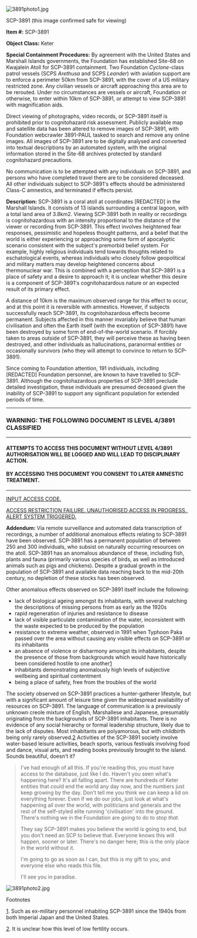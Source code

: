 ![3891photo1.jpg](http://scp-wiki.wdfiles.com/local--files/scp-3891/3891photo1.jpg)

SCP-3891 (this image confirmed safe for viewing)

**Item #:** SCP-3891

**Object Class:** Keter

**Special Containment Procedures:** By agreement with the United States and Marshall Islands governments, the Foundation has established Site-68 on Kwajalein Atoll for SCP-3891 containment. Two Foundation _Cyclone_\-class patrol vessels (SCPS _Arethusa_ and SCPS _Leander_) with aviation support are to enforce a perimeter 50km from SCP-3891, with the cover of a US military restricted zone. Any civilian vessels or aircraft approaching this area are to be rerouted. Under no circumstances are vessels or aircraft, Foundation or otherwise, to enter within 10km of SCP-3891, or attempt to view SCP-3891 with magnification aids.

Direct viewing of photographs, video records, or SCP-3891 itself is prohibited prior to cognitohazard risk assessment. Publicly available map and satellite data has been altered to remove images of SCP-3891, with Foundation webcrawler 3891-PAUL tasked to search and remove any online images. All images of SCP-3891 are to be digitally analysed and converted into textual descriptions by an automated system, with the original information stored in the Site-68 archives protected by standard cognitohazard precautions.

No communication is to be attempted with any individuals on SCP-3891, and persons who have completed travel there are to be considered deceased. All other individuals subject to SCP-3891's effects should be administered Class-C amnestics, and terminated if effects persist.

**Description:** SCP-3891 is a coral atoll at coordinates \[REDACTED\] in the Marshall Islands. It consists of 13 islands surrounding a central lagoon, with a total land area of 3.8km2. Viewing SCP-3891 both in reality or recordings is cognitohazardous with an intensity proportional to the distance of the viewer or recording from SCP-3891. This effect involves heightened fear responses, pessimistic and hopeless thought patterns, and a belief that the world is either experiencing or approaching some form of apocalyptic scenario consistent with the subject's premorbid belief system. For example, highly religious individuals tend towards thoughts related to eschatological events, whereas individuals who closely follow geopolitical and military matters may develop heightened concerns about thermonuclear war. This is combined with a perception that SCP-3891 is a place of safety and a desire to approach it; it is unclear whether this desire is a component of SCP-3891's cognitohazardous nature or an expected result of its primary effect.

A distance of 10km is the maximum observed range for this effect to occur, and at this point it is reversible with amnestics. However, if subjects successfully reach SCP-3891, its cognitohazardous effects become permanent. Subjects affected in this manner invariably believe that human civilisation and often the Earth itself (with the exception of SCP-3891) have been destroyed by some form of end-of-the-world scenario. If forcibly taken to areas outside of SCP-3891, they will perceive these as having been destroyed, and other individuals as hallucinations, paranormal entities or occasionally survivors (who they will attempt to convince to return to SCP-3891).

Since coming to Foundation attention, 191 individuals, including \[REDACTED\] Foundation personnel, are known to have travelled to SCP-3891. Although the cognitohazardous properties of SCP-3891 preclude detailed investigation, these individuals are presumed deceased given the inability of SCP-3891 to support any significant population for extended periods of time.

* * *

### WARNING: THE FOLLOWING DOCUMENT IS LEVEL 4/3891 CLASSIFIED

* * *

#### ATTEMPTS TO ACCESS THIS DOCUMENT WITHOUT LEVEL 4/3891 AUTHORISATION WILL BE LOGGED AND WILL LEAD TO DISCIPLINARY ACTION.

#### BY ACCESSING THIS DOCUMENT YOU CONSENT TO LATER AMNESTIC TREATMENT.

* * *

[INPUT ACCESS CODE.](javascript:;)

[ACCESS RESTRICTION FAILURE. UNAUTHORISED ACCESS IN PROGRESS. ALERT SYSTEM TRIGGERED.](javascript:;)

**Addendum:** Via remote surveillance and automated data transcription of recordings, a number of additional anomalous effects relating to SCP-3891 have been observed. SCP-3891 has a permanent population of between 250 and 300 individuals, who subsist on naturally occurring resources on the atoll. SCP-3891 has an anomalous abundance of these, including fish, plants and fauna (primarily various species of birds, as well as introduced animals such as pigs and chickens). Despite a gradual growth in the population of SCP-3891 and available data reaching back to the mid-20th century, no depletion of these stocks has been observed.

Other anomalous effects observed on SCP-3891 itself include the following:

*   lack of biological ageing amongst its inhabitants, with several matching the descriptions of missing persons from as early as the 1920s
*   rapid regeneration of injuries and resistance to disease
*   lack of visible particulate contamination of the water, inconsistent with the waste expected to be produced by the population
*   resistance to extreme weather, observed in 1991 when Typhoon Paka passed over the area without causing any visible effects on SCP-3891 or its inhabitants
*   an absence of violence or disharmony amongst its inhabitants, despite the presence of those from backgrounds which would have historically been considered hostile to one another[1](javascript:;)
*   inhabitants demonstrating anomalously high levels of subjective wellbeing and spiritual contentment
*   being a place of safety, free from the troubles of the world

The society observed on SCP-3891 practices a hunter-gatherer lifestyle, but with a significant amount of leisure time given the widespread availability of resources on SCP-3891. The language of communication is a previously unknown creole mixture of English, Marshallese and Japanese, presumably originating from the backgrounds of SCP-3891 inhabitants. There is no evidence of any social hierarchy or formal leadership structure, likely due to the lack of disputes. Most inhabitants are polyamorous, but with childbirth being only rarely observed.[2](javascript:;) Activities of the SCP-3891 society involve water-based leisure activities, beach sports, various festivals involving food and dance, visual arts, and reading books previously brought to the island. Sounds beautiful, doesn't it?

> I've had enough of all this. If you're reading this, you must have access to the database, just like I do. Haven't you seen what's happening here? It's all falling apart. There are hundreds of Keter entities that could end the world any day now, and the numbers just keep growing by the day. Don't tell me you think we can keep a lid on everything forever. Even if we do our jobs, just look at what's happening all over the world, with politicians and generals and the rest of the self-styled elite running 'civilisation' into the ground. There's nothing we in the Foundation are going to do to stop _that_.
> 
> They say SCP-3891 makes you believe the world is going to end, but you don't need an SCP to believe that. Everyone knows this will happen, sooner or later. There's no danger here; this is the only place in the world without it.
> 
> I'm going to go as soon as I can, but this is my gift to you, and everyone else who reads this file.
> 
> I'll see you in paradise.

![3891photo2.jpg](http://scp-wiki.wdfiles.com/local--files/scp-3891/3891photo2.jpg)

Footnotes

[1](javascript:;). Such as ex-military personnel inhabiting SCP-3891 since the 1940s from both Imperial Japan and the United States.

[2](javascript:;). It is unclear how this level of low fertility occurs.